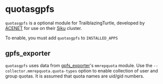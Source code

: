 # quotasgpfs

`quotasgpfs` is a optional module for TrailblazingTurtle, developed by [ACENET](https://www.ace-net.ca) for use on their [Siku](https://wiki.ace-net.ca/wiki/Siku) cluster.

To enable, you must add `quotasgpfs` to `INSTALLED_APPS`

## gpfs_exporter

`quotasgpfs` uses data from [gpfs_exporter](https://github.com/treydock/gpfs_exporter)'s `mmrepquota` module. Use the `--collector.mmrepquota.quota-types` option to enable collection of user and group quotas. It is assumed that quota names are uid/gid numbers.